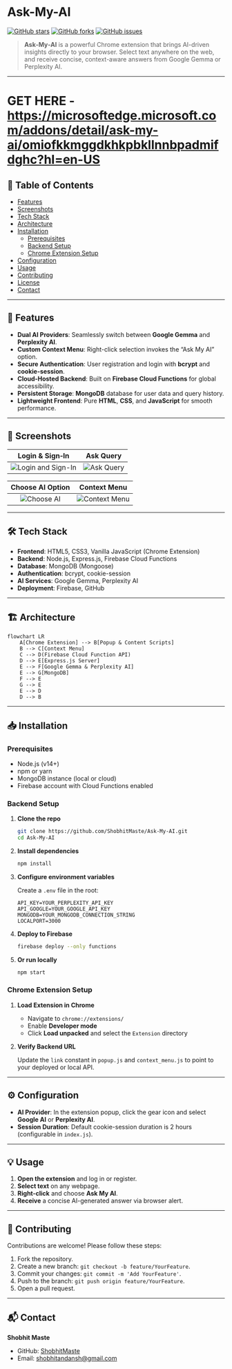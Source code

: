 # Ask-My-AI
[![GitHub stars](https://img.shields.io/github/stars/ShobhitMaste/Ask-My-AI)](https://github.com/ShobhitMaste/Ask-My-AI/stargazers)
[![GitHub forks](https://img.shields.io/github/forks/ShobhitMaste/Ask-My-AI)](https://github.com/ShobhitMaste/Ask-My-AI/network)
[![GitHub issues](https://img.shields.io/github/issues/ShobhitMaste/Ask-My-AI)](https://github.com/ShobhitMaste/Ask-My-AI/issues)

> **Ask‑My‑AI** is a powerful Chrome extension that brings AI-driven insights directly to your browser. Select text anywhere on the web, and receive concise, context-aware answers from Google Gemma or Perplexity AI.

---

# GET HERE - https://microsoftedge.microsoft.com/addons/detail/ask-my-ai/omiofkkmggdkhkpbkllnnbpadmifdghc?hl=en-US

## 🌟 Table of Contents

- [Features](#-features)
- [Screenshots](#-screenshots)
- [Tech Stack](#-tech-stack)
- [Architecture](#-architecture)
- [Installation](#-installation)
  - [Prerequisites](#prerequisites)
  - [Backend Setup](#backend-setup)
  - [Chrome Extension Setup](#chrome-extension-setup)
- [Configuration](#-configuration)
- [Usage](#-usage)
- [Contributing](#-contributing)
- [License](#-license)
- [Contact](#-contact)

---

## 🚀 Features

- **Dual AI Providers**: Seamlessly switch between **Google Gemma** and **Perplexity AI**.
- **Custom Context Menu**: Right-click selection invokes the “Ask My AI” option.
- **Secure Authentication**: User registration and login with **bcrypt** and **cookie-session**.
- **Cloud‑Hosted Backend**: Built on **Firebase Cloud Functions** for global accessibility.
- **Persistent Storage**: **MongoDB** database for user data and query history.
- **Lightweight Frontend**: Pure **HTML**, **CSS**, and **JavaScript** for smooth performance.

---

## 📸 Screenshots

| Login & Sign‑In | Ask Query |
| :-: | :-: |
| ![Login and Sign-In](https://github.com/user-attachments/assets/209cbef9-4f5b-4551-a4cb-9fa803fe3dc2) | ![Ask Query](https://github.com/user-attachments/assets/4a798b49-ce78-468c-a750-8f54b84ae3e2) |

| Choose AI Option | Context Menu |
| :-: | :-: |
| ![Choose AI](https://github.com/user-attachments/assets/f4deeefb-2d05-480a-8b93-be4af875dd39) | ![Context Menu](https://github.com/user-attachments/assets/aa71c05b-2ae8-4411-97f5-b085cf55a34c) |

---

## 🛠 Tech Stack

- **Frontend**: HTML5, CSS3, Vanilla JavaScript (Chrome Extension)
- **Backend**: Node.js, Express.js, Firebase Cloud Functions
- **Database**: MongoDB (Mongoose)
- **Authentication**: bcrypt, cookie-session
- **AI Services**: Google Gemma, Perplexity AI
- **Deployment**: Firebase, GitHub

---

## 🏗 Architecture

```mermaid
flowchart LR
    A[Chrome Extension] --> B[Popup & Content Scripts]
    B --> C[Context Menu]
    C --> D(Firebase Cloud Function API)
    D --> E[Express.js Server]
    E --> F[Google Gemma & Perplexity AI]
    E --> G[MongoDB]
    F --> E
    G --> E
    E --> D
    D --> B
```

---

## 📥 Installation

### Prerequisites

- Node.js (v14+)
- npm or yarn
- MongoDB instance (local or cloud)
- Firebase account with Cloud Functions enabled

### Backend Setup

1. **Clone the repo**

   ```bash
   git clone https://github.com/ShobhitMaste/Ask-My-AI.git
   cd Ask-My-AI
   ```

2. **Install dependencies**

   ```bash
   npm install
   ```

3. **Configure environment variables**

   Create a `.env` file in the root:
   ```env
   API_KEY=YOUR_PERPLEXITY_API_KEY
   API_GOOGLE=YOUR_GOOGLE_API_KEY
   MONGODB=YOUR_MONGODB_CONNECTION_STRING
   LOCALPORT=3000
   ```

4. **Deploy to Firebase**

   ```bash
   firebase deploy --only functions
   ```

5. **Or run locally**

   ```bash
   npm start
   ```

### Chrome Extension Setup

1. **Load Extension in Chrome**

   - Navigate to `chrome://extensions/`
   - Enable **Developer mode**
   - Click **Load unpacked** and select the `Extension` directory

2. **Verify Backend URL**

   Update the `link` constant in `popup.js` and `context_menu.js` to point to your deployed or local API.

---

## ⚙️ Configuration

- **AI Provider**: In the extension popup, click the gear icon and select **Google AI** or **Perplexity AI**.
- **Session Duration**: Default cookie-session duration is 2 hours (configurable in `index.js`).

---

## 💡 Usage

1. **Open the extension** and log in or register.
2. **Select text** on any webpage.
3. **Right-click** and choose **Ask My AI**.
4. **Receive** a concise AI-generated answer via browser alert.

---

## 🤝 Contributing

Contributions are welcome! Please follow these steps:

1. Fork the repository.
2. Create a new branch: `git checkout -b feature/YourFeature`.
3. Commit your changes: `git commit -m 'Add YourFeature'`.
4. Push to the branch: `git push origin feature/YourFeature`.
5. Open a pull request.

---

## 📬 Contact

**Shobhit Maste**  
- GitHub: [ShobhitMaste](https://github.com/ShobhitMaste)  
- Email: shobhitandansh@gmail.com  
